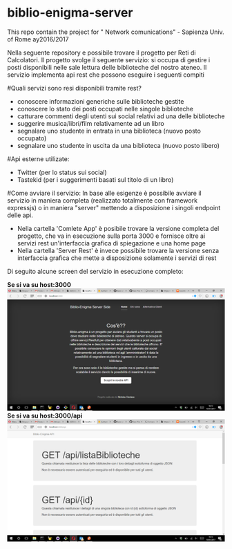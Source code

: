 # biblio-enigma-server
This repo contain the project for " Network comunications" - Sapienza Univ. of Rome ay2016/2017

Nella seguente repository e possibile trovare il progetto per Reti di Calcolatori. Il progetto svolge il seguente servizio: si occupa di gestire i posti disponibili nelle sale lettura delle biblioteche del nostro ateneo. Il servizio implementa api rest che possono eseguire i seguenti compiti

#Quali servizi sono resi disponibili tramite rest?
* conoscere informazioni generiche sulle biblioteche gestite
* conoscere lo stato dei posti occupati nelle singole biblioteche
* catturare commenti degli utenti sui social relativi ad una delle biblioteche
* suggerire musica/libri/film relativamente ad un libro
* segnalare uno studente in entrata in una biblioteca (nuovo posto occupato)
* segnalare uno studente in uscita da una biblioteca (nuovo posto libero)

#Api esterne utilizate:
* Twitter (per lo status sui social)
* Tastekid (per i suggerimenti basati sul titolo di un libro)

#Come avviare il servizio:
In base alle esigenze è possibile avviare il servizio in maniera completa (realizzato totalmente con framework expressjs) o in maniera "server" mettendo a disposizione i singoli endpoint delle api.

* Nella cartella 'Comlete App' è posibile trovare la versione completa del progetto, che va in esecuzione sulla porta 3000 e fornisce oltre ai servizi rest un'interfaccia grafica di spiegazione e una home page
* Nella cartella 'Server Rest' è invece possibile trovare la versione senza interfaccia grafica che mette a disposizione solamente i servizi di rest

Di seguito alcune screen del servizio in esecuzione completo:

**Se si va su host:3000**
![home](home.png)
**Se si va su host:3000/api**
![api](api.png)

	
